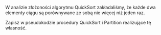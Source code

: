 W analizie złożoności algorytmu QuickSort zakładaliśmy, że każde dwa elementy ciągu są porównywane ze sobą nie więcej niż jeden raz.

Zapisz w pseudokodzie procedury QuickSort i Partition realizujące tę własność.